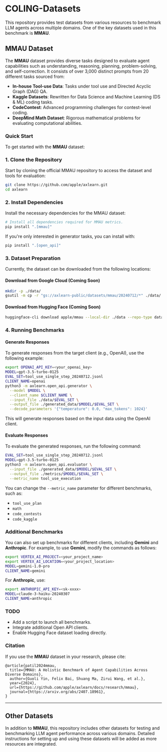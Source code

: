 # COLING-Datasets

This repository provides test datasets from various resources to benchmark LLM agents across multiple domains. One of the key datasets used in this benchmark is **MMAU**.

## MMAU Dataset

The **MMAU** dataset provides diverse tasks designed to evaluate agent capabilities such as understanding, reasoning, planning, problem-solving, and self-correction. It consists of over 3,000 distinct prompts from 20 different tasks sourced from:

- **In-house Tool-use Data**: Tasks under tool use and Directed Acyclic Graph (DAG) QA.
- **Kaggle Datasets**: Rewritten for Data Science and Machine Learning (DS & ML) coding tasks.
- **CodeContest**: Advanced programming challenges for contest-level coding.
- **DeepMind Math Dataset**: Rigorous mathematical problems for evaluating computational abilities.

### Quick Start

To get started with the **MMAU** dataset:

### 1. Clone the Repository

Start by cloning the official MMAU repository to access the dataset and tools for evaluation:

```bash
git clone https://github.com/apple/axlearn.git
cd axlearn
```

### 2. Install Dependencies

Install the necessary dependencies for the MMAU dataset:

```bash
# Install all dependencies required for MMAU metrics.
pip install ".[mmau]"
```

If you're only interested in generator tasks, you can install with:

```bash
pip install ".[open_api]"
```

### 3. Dataset Preparation

Currently, the dataset can be downloaded from the following locations:

#### Download from Google Cloud (Coming Soon)

```bash
mkdir -p ./data/
gsutil -m cp -r "gs://axlearn-public/datasets/mmau/20240712/*" ./data/
```

#### Download from Hugging Face (Coming Soon)

```bash
huggingface-cli download apple/mmau --local-dir ./data --repo-type dataset
```

### 4. Running Benchmarks

#### Generate Responses

To generate responses from the target client (e.g., OpenAI), use the following example:

```bash
export OPENAI_API_KEY=<your_openai_key>
MODEL=gpt-3.5-turbo-0125
EVAL_SET=tool_use_single_step_20240712.jsonl
CLIENT_NAME=openai
python3 -m axlearn.open_api.generator \
  --model $MODEL \
  --client_name $CLIENT_NAME \
  --input_file ./data/$EVAL_SET \
  --output_file ./generated_data/$MODEL/$EVAL_SET \
  --decode_parameters '{"temperature": 0.0, "max_tokens": 1024}'
```

This will generate responses based on the input data using the OpenAI client.

#### Evaluate Responses

To evaluate the generated responses, run the following command:

```bash
EVAL_SET=tool_use_single_step_20240712.jsonl
MODEL=gpt-3.5-turbo-0125
python3 -m axlearn.open_api.evaluator \
  --input_file ./generated_data/$MODEL/$EVAL_SET \
  --output_file ./metrics/$MODEL/$EVAL_SET \
  --metric_name tool_use_execution
```

You can change the `--metric_name` parameter for different benchmarks, such as:

- `tool_use_plan`
- `math`
- `code_contests`
- `code_kaggle`

### Additional Benchmarks

You can also set up benchmarks for different clients, including **Gemini** and **Anthropic**. For example, to use **Gemini**, modify the commands as follows:

```bash
export VERTEX_AI_PROJECT=<your_project_name>
export VERTEX_AI_LOCATION=<your_project_location>
MODEL=gemini-1.0-pro
CLIENT_NAME=gemini
```

For **Anthropic**, use:

```bash
export ANTHROPIC_API_KEY=<sk-xxxx>
MODEL=claude-3-haiku-20240307
CLIENT_NAME=anthropic
```

### TODO

- Add a script to launch all benchmarks.
- Integrate additional Open API clients.
- Enable Hugging Face dataset loading directly.

### Citation

If you use the **MMAU** dataset in your research, please cite:

```plaintext
@article{patil2024mmau,
  title={MMAU: A Holistic Benchmark of Agent Capabilities Across Diverse Domains},
  author={Guoli Yin, Felix Bai, Shuang Ma, Zirui Wang, et al.},
  year={2024},
  url={https://github.com/apple/axlearn/docs/research/mmau},
  journal={https://arxiv.org/abs/2407.18961},
}
```

---

## Other Datasets

In addition to **MMAU**, this repository includes other datasets for testing and benchmarking LLM agent performance across various domains. Detailed instructions for setting up and using these datasets will be added as more resources are integrated.
